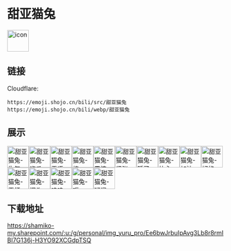 # 甜亚猫兔
<img src="https://emoji.shojo.cn/bili/src/甜亚猫兔/icon.png" width="50" height="50" alt="icon">

## 链接
Cloudflare:
```
https://emoji.shojo.cn/bili/src/甜亚猫兔
https://emoji.shojo.cn/bili/webp/甜亚猫兔
```
## 展示
<img src="https://emoji.shojo.cn/bili/src/甜亚猫兔/甜亚猫兔-生气.png" width="50" height="50" alt="甜亚猫兔-生气"><img src="https://emoji.shojo.cn/bili/src/甜亚猫兔/甜亚猫兔-吃瓜.png" width="50" height="50" alt="甜亚猫兔-吃瓜"><img src="https://emoji.shojo.cn/bili/src/甜亚猫兔/甜亚猫兔-无语.png" width="50" height="50" alt="甜亚猫兔-无语"><img src="https://emoji.shojo.cn/bili/src/甜亚猫兔/甜亚猫兔-棒.png" width="50" height="50" alt="甜亚猫兔-棒"><img src="https://emoji.shojo.cn/bili/src/甜亚猫兔/甜亚猫兔-震惊.png" width="50" height="50" alt="甜亚猫兔-震惊"><img src="https://emoji.shojo.cn/bili/src/甜亚猫兔/甜亚猫兔-紧张.png" width="50" height="50" alt="甜亚猫兔-紧张"><img src="https://emoji.shojo.cn/bili/src/甜亚猫兔/甜亚猫兔-睡了.png" width="50" height="50" alt="甜亚猫兔-睡了"><img src="https://emoji.shojo.cn/bili/src/甜亚猫兔/甜亚猫兔-比心.png" width="50" height="50" alt="甜亚猫兔-比心"><img src="https://emoji.shojo.cn/bili/src/甜亚猫兔/甜亚猫兔-加油.png" width="50" height="50" alt="甜亚猫兔-加油"><img src="https://emoji.shojo.cn/bili/src/甜亚猫兔/甜亚猫兔-好的.png" width="50" height="50" alt="甜亚猫兔-好的"><img src="https://emoji.shojo.cn/bili/src/甜亚猫兔/甜亚猫兔-干杯.png" width="50" height="50" alt="甜亚猫兔-干杯"><img src="https://emoji.shojo.cn/bili/src/甜亚猫兔/甜亚猫兔-探头.png" width="50" height="50" alt="甜亚猫兔-探头"><img src="https://emoji.shojo.cn/bili/src/甜亚猫兔/甜亚猫兔-呜呜.png" width="50" height="50" alt="甜亚猫兔-呜呜"><img src="https://emoji.shojo.cn/bili/src/甜亚猫兔/甜亚猫兔-呃.png" width="50" height="50" alt="甜亚猫兔-呃"><img src="https://emoji.shojo.cn/bili/src/甜亚猫兔/甜亚猫兔-疑问.png" width="50" height="50" alt="甜亚猫兔-疑问">

## 下载地址

https://shamiko-my.sharepoint.com/:u:/g/personal/img_yuru_pro/Ee6bwJrbuIpAvg3Lb8r8rmIBI7G136j-H3YO92XCGdpTSQ